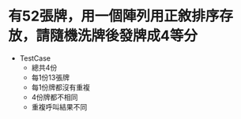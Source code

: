 ﻿# 有52張牌，用一個陣列用正敘排序存放，請隨機洗牌後發牌成4等分
* TestCase
    * 總共4份
    * 每1份13張牌
    * 每1份牌都沒有重複
    * 4份牌都不相同
    * 重複呼叫結果不同